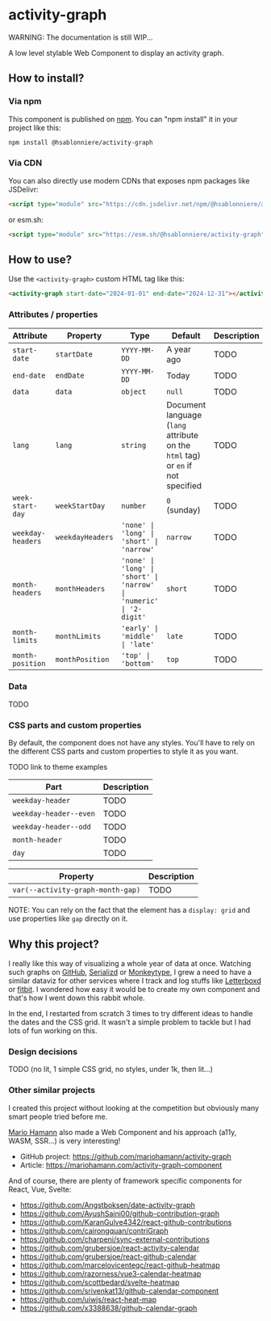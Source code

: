 # activity-graph

WARNING: The documentation is still WIP...

A low level stylable Web Component to display an activity graph.

## How to install?

### Via npm

This component is published on [npm](https://www.npmjs.com/package/@hsablonniere/activity-graph).
You can "npm install" it in your project like this:

```bash
npm install @hsablonniere/activity-graph
```

### Via CDN

You can also directly use modern CDNs that exposes npm packages like JSDelivr:

```html
<script type="module" src="https://cdn.jsdelivr.net/npm/@hsablonniere/activity-graph/+esm"></script>
```

or esm.sh:

```html
<script type="module" src="https://esm.sh/@hsablonniere/activity-graph"></script>
```

## How to use?

Use the `<activity-graph>` custom HTML tag like this:

```html
<activity-graph start-date="2024-01-01" end-date="2024-12-31"></activity-graph>
```

### Attributes / properties

| Attribute         | Property         | Type                                                                | Default                                                                         | Description |
| ----------------- | ---------------- | ------------------------------------------------------------------- | ------------------------------------------------------------------------------- | ----------- |
| `start-date`      | `startDate`      | `YYYY-MM-DD`                                                        | A year ago                                                                      | TODO        |
| `end-date`        | `endDate`        | `YYYY-MM-DD`                                                        | Today                                                                           | TODO        |
| `data`            | `data`           | `object`                                                            | `null`                                                                          | TODO        |
| `lang`            | `lang`           | `string`                                                            | Document language (`lang` attribute on the `html` tag) or `en` if not specified | TODO        |
| `week-start-day`  | `weekStartDay`   | `number`                                                            | `0` (sunday)                                                                    | TODO        |
| `weekday-headers` | `weekdayHeaders` | `'none' \| 'long' \| 'short' \| 'narrow'`                           | `narrow`                                                                        | TODO        |
| `month-headers`   | `monthHeaders`   | `'none' \| 'long' \| 'short' \| 'narrow' \| 'numeric' \| '2-digit'` | `short`                                                                         | TODO        |
| `month-limits`    | `monthLimits`    | `'early' \| 'middle' \| 'late'`                                     | `late`                                                                          | TODO        |
| `month-position`  | `monthPosition`  | `'top' \| 'bottom'`                                                 | `top`                                                                           | TODO        |

### Data

TODO

### CSS parts and custom properties

By default, the component does not have any styles.
You'll have to rely on the different CSS parts and custom properties to style it as you want.

TODO link to theme examples

| Part                   | Description |
| ---------------------- | ----------- |
| `weekday-header`       | TODO        |
| `weekday-header--even` | TODO        |
| `weekday-header--odd`  | TODO        |
| `month-header`         | TODO        |
| `day`                  | TODO        |

| Property                          | Description |
| --------------------------------- | ----------- |
| `var(--activity-graph-month-gap)` | TODO        |

NOTE: You can rely on the fact that the element has a `display: grid` and use properties like `gap` directly on it.

## Why this project?

I really like this way of visualizing a whole year of data at once.
Watching such graphs on [GitHub](https://github.com/), [Serializd](https://www.serializd.com/) or [Monkeytype](https://monkeytype.com/), I grew a need to have a similar dataviz for other services where I track and log stuffs like [Letterboxd](https://letterboxd.com/) or [fitbit](https://fitbit.com).
I wondered how easy it would be to create my own component and that's how I went down this rabbit whole.

In the end, I restarted from scratch 3 times to try different ideas to handle the dates and the CSS grid.
It wasn't a simple problem to tackle but I had lots of fun working on this.

### Design decisions

TODO (no lit, 1 simple CSS grid, no styles, under 1k, then lit...)

### Other similar projects

I created this project without looking at the competition but obviously many smart people tried before me.

[Mario Hamann](https://github.com/mariohamann) also made a Web Component and his approach (a11y, WASM, SSR...) is very interesting!

- GitHub project: https://github.com/mariohamann/activity-graph
- Article: https://mariohamann.com/activity-graph-component

And of course, there are plenty of framework specific components for React, Vue, Svelte:

- https://github.com/Angstboksen/date-activity-graph
- https://github.com/AyushSaini00/github-contribution-graph
- https://github.com/KaranGulve4342/react-github-contributions
- https://github.com/cairongquan/contriGraph
- https://github.com/charpeni/sync-external-contributions
- https://github.com/grubersjoe/react-activity-calendar
- https://github.com/grubersjoe/react-github-calendar
- https://github.com/marcelovicentegc/react-github-heatmap
- https://github.com/razorness/vue3-calendar-heatmap
- https://github.com/scottbedard/svelte-heatmap
- https://github.com/srivenkat13/github-calendar-component
- https://github.com/uiwjs/react-heat-map
- https://github.com/x3388638/github-calendar-graph
